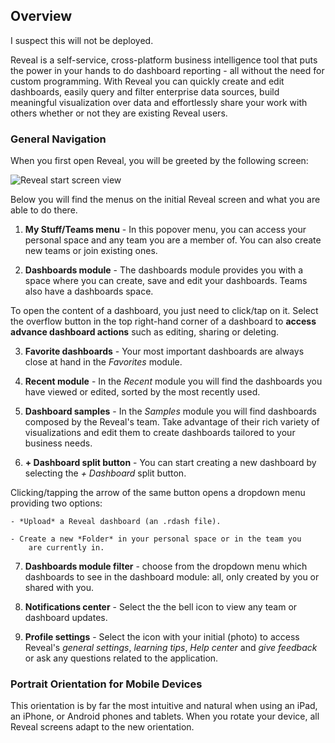 ## Overview

I suspect this will not be deployed. 

Reveal is a self-service, cross-platform business intelligence tool that puts the power in your hands to do dashboard reporting - all without the
need for custom programming. With Reveal you can quickly create and edit dashboards, easily query and filter enterprise data sources, build meaningful visualization over data and effortlessly share your work with others whether or not they are existing Reveal users.

### General Navigation

When you first open Reveal, you will be greeted by the following screen:

![Reveal start screen view](images/reveal-initial-view.png)

Below you will find the menus on the initial Reveal screen and what you are able to do there.

1.  **My Stuff/Teams menu** - In this popover menu, you can access your personal space and any team you are a member of. You can also create new teams or join existing ones.

2.  **Dashboards module** - The dashboards     module provides you with a space where you can create, save and edit your dashboards. Teams
also have a dashboards space.

  To open the content of a dashboard, you just need to click/tap on it. Select the overflow button in the top right-hand corner of a
  dashboard to **access advance dashboard actions** such as editing, sharing or deleting.

3.  **Favorite dashboards** - Your most important dashboards are always close at hand in the *Favorites* module.

4.  **Recent module** - In the *Recent* module you will find the dashboards you have viewed or edited, sorted by the most recently used.

5.  **Dashboard samples** - In the *Samples* module you will find dashboards composed by the Reveal's team. Take advantage of their rich variety of visualizations and edit them to create dashboards tailored to your business needs.

6.  **+ Dashboard split button** - You can start creating a new dashboard by selecting the *+ Dashboard* split button.

  Clicking/tapping the arrow of the same button opens a dropdown menu providing two options:

    - *Upload* a Reveal dashboard (an .rdash file).

    - Create a new *Folder* in your personal space or in the team you
        are currently in.

7.  **Dashboards module filter** - choose from the dropdown menu which dashboards to see in the dashboard module: all, only created by you
or shared with you.

8.  **Notifications center** - Select the the bell icon to view any team or dashboard updates.

9.  **Profile settings** - Select the icon with your initial (photo) to access Reveal's *general settings*, *learning tips*, *Help center* and *give feedback* or ask any questions related to the application.

### Portrait Orientation for Mobile Devices

This orientation is by far the most intuitive and natural when using an iPad, an iPhone, or Android phones and tablets. When you rotate your device, all Reveal screens adapt to the new orientation.
